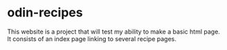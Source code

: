 # odin-recipes

This website is a project that will test my ability to make a basic html page. It consists of an index page linking to several recipe pages.